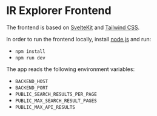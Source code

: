 # IR Explorer Frontend

The frontend is based on [SvelteKit](https://svelte.dev/) and [Tailwind CSS](https://tailwindcss.com/).

In order to run the frontend locally, install [node.js](https://nodejs.org) and run:

- `npm install`
- `npm run dev`

The app reads the following environment variables:

- `BACKEND_HOST`
- `BACKEND_PORT`
- `PUBLIC_SEARCH_RESULTS_PER_PAGE`
- `PUBLIC_MAX_SEARCH_RESULT_PAGES`
- `PUBLIC_MAX_API_RESULTS`
